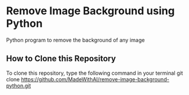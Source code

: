 # Remove Image Background using Python
Python program to remove the background of any image

## How to Clone this Repository
To clone this repository, type the following command in your terminal
git clone https://github.com/MadeWithAI/remove-image-background-python.git
